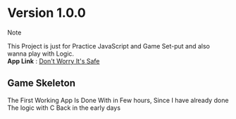 # Version 1.0.0

>[!Note]
>This Project is just for Practice JavaScript and Game Set-put and also wanna play with Logic.<br>
>**App Link** : [Don't Worry It's Safe](https://beautiful-lollipop-2f84ff.netlify.app/)


## Game Skeleton 
The First Working App Is Done With in Few hours, Since I have already done The logic with C Back in the early days
